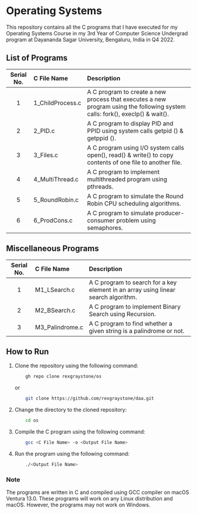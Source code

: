 # Operating Systems

This repository contains all the C programs that I have executed for my Operating Systems Course in my 3rd Year of Computer Science Undergrad program at Dayananda Sagar University, Bengaluru, India in Q4 2022.

## List of Programs

| Serial No. | C File Name | Description |
| :---: | :--- | :--- |
| 1  | 1_ChildProcess.c  | A C program to create a new process that executes a new program using the following system calls: fork(), execlp() & wait(). |
| 2  | 2_PID.c  | A C program to display PID and PPID using system calls getpid () & getppid (). |
| 3  | 3_Files.c  | A C program using I/O system calls open(), read() & write() to copy contents of one file to another file. |
| 4  | 4_MultiThread.c  | A C program to implement multithreaded program using pthreads. |
| 5  | 5_RoundRobin.c  | A C program to simulate the Round Robin CPU scheduling algorithms. |
| 6  | 6_ProdCons.c  | A C program to simulate producer-consumer problem using semaphores. |

## Miscellaneous Programs

| Serial No. | C File Name | Description |
| :---: | :--- | :--- |
| 1  | M1_LSearch.c  | A C program to search for a key element in an array using linear search algorithm. |
| 2  | M2_BSearch.c  | A C program to implement Binary Search using Recursion. |
| 3  | M3_Palindrome.c  | A C program to find whether a given string is a palindrome or not. |

## How to Run

1. Clone the repository using the following command:

    ``` bash
        gh repo clone rexgraystone/os
    ```

    or

    ``` bash
        git clone https://github.com/rexgraystone/daa.git
    ```

2. Change the directory to the cloned repository:

    ``` bash
        cd os
    ```

3. Compile the C program using the following command:

    ``` bash
        gcc <C File Name> -o <Output File Name>
    ```

4. Run the program using the following command:

    ``` bash
        ./<Output File Name>
    ```

### Note

The programs are written in C and compiled using GCC compiler on macOS Ventura 13.0.
These programs will work on any Linux distribution and macOS. However, the programs may not work on Windows.
